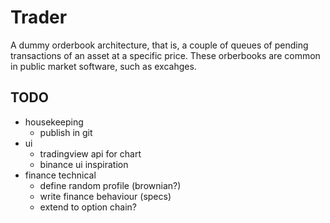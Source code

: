 # Trader
A dummy orderbook architecture, that is, a couple of queues of pending transactions of an asset at a specific price. These orberbooks are common in public market software, such as excahges.

## TODO
- housekeeping
    - publish in git
- ui
    - tradingview api for chart
    - binance ui inspiration
- finance technical
    - define random profile (brownian?)
    - write finance behaviour (specs)
    - extend to option chain?

